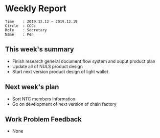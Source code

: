 # Weekly Report 
```
Time    : 2019.12.12 ~ 2019.12.19
Circle	: CCCc
Role    : Secretary
Name    : Pen
```
## This week's summary

- Finish research general document flow system and ouput product plan
- Update all of NULS product design
- Start next version product design of light wallet 

## Next week's plan
- Sort NTC members information
- Go on development of next version of chain factory

## Work Problem Feedback

- None

